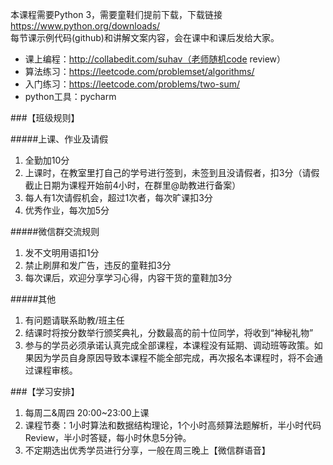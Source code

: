 本课程需要Python 3，需要童鞋们提前下载，下载链接 https://www.python.org/downloads/  
每节课示例代码(github)和讲解文案内容，会在课中和课后发给大家。

- 课上编程：http://collabedit.com/suhav（老师随机code review）  
- 算法练习：https://leetcode.com/problemset/algorithms/  
- 入门练习：https://leetcode.com/problems/two-sum/  
- python工具：pycharm

###【班级规则】

#####上课、作业及请假  

1. 全勤加10分  
2. 上课时，在教室里打自己的学号进行签到，未签到且没请假者，扣3分（请假截止日期为课程开始前4小时，在群里@助教进行备案）
3. 每人有1次请假机会，超过1次者，每次旷课扣3分
4. 优秀作业，每次加5分
 
#####微信群交流规则
1. 发不文明用语扣1分
2. 禁止刷屏和发广告，违反的童鞋扣3分
3. 每次课后，欢迎分享学习心得，内容干货的童鞋加3分
 
#####其他
1. 有问题请联系助教/班主任
2. 结课时将按分数举行颁奖典礼，分数最高的前十位同学，将收到“神秘礼物”
3. 参与的学员必须承诺认真完成全部课程，本课程没有延期、调动班等政策。如果因为学员自身原因导致本课程不能全部完成，再次报名本课程时，将不会通过课程审核。


###【学习安排】
1. 每周二&周四 20:00~23:00上课
2. 课程节奏：1小时算法和数据结构理论，1个小时高频算法题解析，半小时代码Review，半小时答疑，每小时休息5分钟。
3. 不定期选出优秀学员进行分享，一般在周三晚上【微信群语音】